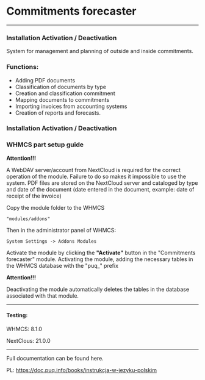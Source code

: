 # Commitments forecaster

---------------------------------------------------------------

### Installation Activation / Deactivation

System for management and planning of outside and inside commitments.

### Functions:

- Adding PDF documents
- Classification of documents by type
- Creation and classification commitment
- Mapping documents to commitments
- Importing invoices from accounting systems
- Creation of reports and forecasts.

### Installation Activation / Deactivation

### WHMCS part setup guide
**Attention!!!**

A WebDAV server/account from NextCloud is required for the correct operation of the module.
Failure to do so makes it impossible to use the system.
PDF files are stored on the NextCloud server and cataloged by type and date of the document (date entered in the document, example: date of receipt of the invoice)

Copy the module folder to the WHMCS 
```
"modules/addons" 
```

Then in the administrator panel of WHMCS: 

```
System Settings -> Addons Modules
```

Activate the module by clicking the **"Activate"** button in the "Commitments forecaster" module. 
Activating the module, adding the necessary tables in the WHMCS database with the "puq_" prefix


**Attention!!!** 

Deactivating the module automatically deletes the tables in the database associated with that module.


---------------------------------------------------------------
#### Testing:

WHMCS: 8.1.0

NextClous: 21.0.0

--------------------------------------------------------------
Full documentation can be found here.

PL: https://doc.puq.info/books/instrukcja-w-jezyku-polskim
